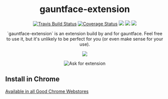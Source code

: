 <h1  align="center">gauntface-extension</h1>

<p align="center">
  <a href="https://travis-ci.org/gauntface/gauntface-extension"><img src="https://travis-ci.org/gauntface/gauntface-extension.svg?branch=master" alt="Travis Build Status" /></a>
  <a href="https://coveralls.io/github/gauntface/gauntface-extension?branch=master"><img src="https://coveralls.io/repos/github/gauntface/gauntface-extension/badge.svg?branch=master" alt="Coverage Status" /></a>
  <a href="https://david-dm.org/gauntface/gauntface-extension" title="dependencies status"><img src="https://david-dm.org/gauntface/gauntface-extension/status.svg"/></a>
  <a href="https://david-dm.org/gauntface/gauntface-extension?type=dev" title="devDependencies status"><img src="https://david-dm.org/gauntface/gauntface-extension/dev-status.svg"/></a>
  <a href="https://david-dm.org/gauntface/gauntface-extension?type=peer" title="peerDependencies status"><img src="https://david-dm.org/gauntface/gauntface-extension/peer-status.svg"/></a>
</p>

<p align="center">
`gauntface-extension` is an extension build by and for gauntface. Feel free to use it, but it's unlikely to be perfect for you (or even make sense for your use).
</p>

<p align="center">
<img a;t="Screenshot of gauntface-extension demos in Node and Browser" src="https://raw.githubusercontent.com/gauntface/gauntface-extension/master/demo/gauntface-extension-screenshots.png" />
</p>

<p align="center">
<img alt="Ask for extension" src="https://media.giphy.com/media/QgY5lLhjpEtIQ/giphy.gif" />
</p>

## Install in Chrome

[Available in all Good Chrome Webstores](https://chrome.google.com/webstore/detail/gauntface-extension/aaoghaleokiofdkongaoaohophpopalg)